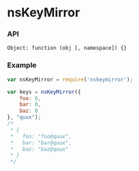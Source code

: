 # nsKeyMirror

### API
	Object: function (obj [, namespace]) {}

### Example
```javascript
var nsKeyMirror = require('nskeymirror');

var keys = nsKeyMirror({
	foo: 0,
	bar: 0,
	baz: 0
}, "quux");
/*
 * {
 *   foo: "foo@quux",
 *   bar: "bar@quux",
 *   baz: "baz@quux"
 * }
 */
```
